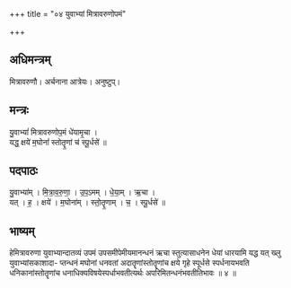 +++
title = "०४ युवाभ्यां मित्रावरुणोपमं"

+++
## अधिमन्त्रम्
मित्रावरुणौ। अर्चनाना आत्रेयः। अनुष्टुप्।

## मन्त्रः
यु॒वाभ्यां॑ मित्रावरुणोप॒मं धे॑यामृ॒चा ।  
यद्ध॒ क्षये॑ म॒घोनां॑ स्तोतॄ॒णां च॑ स्पू॒र्धसे॑ ॥

## पदपाठः
यु॒वाभ्या॑म् । मि॒त्रा॒व॒रु॒णा॒ । उ॒प॒ऽमम् । धे॒या॒म् । ऋ॒चा ।  
यत् । ह॒ । क्षये॑ । म॒घोना॑म् । स्तो॒तॄ॒णाम् । च॒ । स्पू॒र्धसे॑ ॥

## भाष्यम्
हेमित्रावरुणा युवाभ्यान्दातव्यं उपमं उपसमीपेमीयमानन्धनं ऋचा स्तुत्यासाधनेन धेयां धारयामि यद्ध यत् ख्लु युवाभ्यांसकाशादा- प्तन्धनं मघोनां धनवतां अदातॄणांस्तोतॄणांच क्षये गृहे स्पूर्धसे स्पर्धनायभवति धनिकानांस्तोतॄणांच धनाधिक्यविषयेस्पर्धाभवतीत्यर्थः अपरिमितन्धनंभवतीतिभावः ॥ ४ ॥